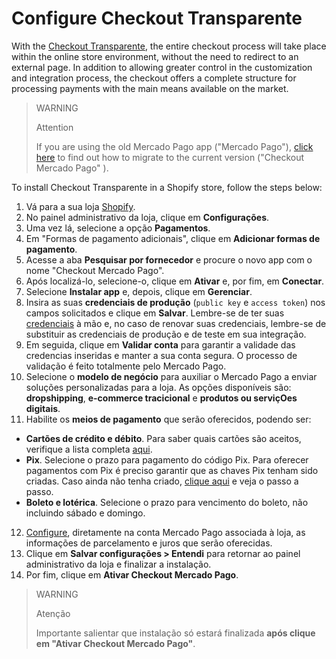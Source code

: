 # Configure Checkout Transparente

With the [Checkout Transparente](/developers/en/docs/checkout-api/landing), the entire checkout process will take place within the online store environment, without the need to redirect to an external page. In addition to allowing greater control in the customization and integration process, the checkout offers a complete structure for processing payments with the main means available on the market.

> WARNING
>
> Attention
>
> If you are using the old Mercado Pago app ("Mercado Pago"), [click here](/developers/en/docs/shopify/how-tos/migration) to find out how to migrate to the current version ("Checkout Mercado Pago" ).

To install Checkout Transparente in a Shopify store, follow the steps below:

1. Vá para a sua loja [Shopify](https://accounts.shopify.com/store-login).
2. No painel administrativo da loja, clique em **Configurações**.
3. Uma vez lá, selecione a opção **Pagamentos**. 
4. Em "Formas de pagamento adicionais", clique em **Adicionar formas de pagamento**.
5. Acesse a aba **Pesquisar por fornecedor** e procure o novo app com o nome "Checkout Mercado Pago".
6. Após localizá-lo, selecione-o, clique em **Ativar** e, por fim, em **Conectar**.
7. Selecione **Instalar app** e, depois, clique em **Gerenciar**.
8. Insira as suas **credenciais de produção** (`public key` e `access token`) nos campos solicitados e clique em **Salvar**. Lembre-se de ter suas [credenciais](/developers/pt/docs/shopify/additional-content/credentials) à mão e, no caso de renovar suas credenciais, lembre-se de substituir as credenciais de produção e de teste em sua integração.
9. Em seguida, clique em **Validar conta** para garantir a validade das credencias inseridas e manter a sua conta segura. O processo de validação é feito totalmente pelo Mercado Pago.
10. Selecione o **modelo de negócio** para auxiliar o Mercado Pago a enviar soluções personalizadas para a loja. As opções disponíveis são: **dropshipping**, **e-commerce tracicional** e **produtos ou serviçOes digitais**.
11. Habilite os **meios de pagamento** que serão oferecidos, podendo ser:

 - **Cartões de crédito e débito**. Para saber quais cartões são aceitos, verifique a lista completa [aqui](/developers/pt/docs/sales-processing/payment-methods).
 - **Pix**. Selecione o prazo para pagamento do código Pix. Para oferecer pagamentos com Pix é preciso garantir que as chaves Pix tenham sido criadas. Caso ainda não tenha criado, [clique aqui](https://www.youtube.com/watch?v=60tApKYVnkA) e veja o passo a passo.
 - **Boleto e lotérica**. Selecione o prazo para vencimento do boleto, não incluindo sábado e domingo.

12. [Configure](https://www.mercadopago.com.br/costs-section#from-section=menu), diretamente na conta Mercado Pago associada à loja, as informações de parcelamento e juros que serão oferecidas.
13. Clique em **Salvar configurações > Entendi** para retornar ao painel administrativo da loja e finalizar a instalação.
14. Por fim, clique em **Ativar Checkout Mercado Pago**.

> WARNING
>
> Atenção
>
> Importante salientar que instalação só estará finalizada **após clique em "Ativar Checkout Mercado Pago"**.